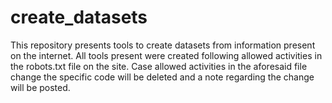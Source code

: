 # create_datasets
This repository presents tools to create datasets from information present on the internet. 
All tools present were created following allowed activities in the robots.txt file on the site.
Case allowed activities in the aforesaid file change the specific code will be deleted and a note regarding the change will be posted. 
